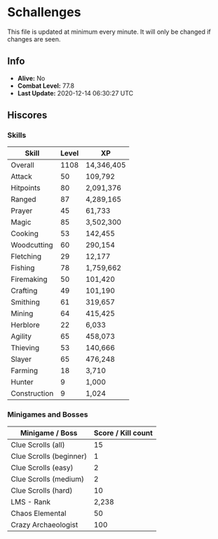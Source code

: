 # Schallenges

This file is updated at minimum every minute. It will only be changed if changes are seen.

## Info

 - **Alive:** No
 - **Combat Level:** 77.8
 - **Last Update:** 2020-12-14 06:30:27 UTC

## Hiscores

### Skills

| Skill | Level | XP |
|--|--|--|
| Overall | 1108 | 14,346,405 |
| Attack | 50 | 109,792 |
| Hitpoints | 80 | 2,091,376 |
| Ranged | 87 | 4,289,165 |
| Prayer | 45 | 61,733 |
| Magic | 85 | 3,502,300 |
| Cooking | 53 | 142,455 |
| Woodcutting | 60 | 290,154 |
| Fletching | 29 | 12,177 |
| Fishing | 78 | 1,759,662 |
| Firemaking | 50 | 101,420 |
| Crafting | 49 | 101,190 |
| Smithing | 61 | 319,657 |
| Mining | 64 | 415,425 |
| Herblore | 22 | 6,033 |
| Agility | 65 | 458,073 |
| Thieving | 53 | 140,666 |
| Slayer | 65 | 476,248 |
| Farming | 18 | 3,710 |
| Hunter | 9 | 1,000 |
| Construction | 9 | 1,024 |

### Minigames and Bosses

| Minigame / Boss | Score / Kill count |
|--|--|
| Clue Scrolls (all) | 15 |
| Clue Scrolls (beginner) | 1 |
| Clue Scrolls (easy) | 2 |
| Clue Scrolls (medium) | 2 |
| Clue Scrolls (hard) | 10 |
| LMS - Rank | 2,238 |
| Chaos Elemental | 50 |
| Crazy Archaeologist | 100 |
